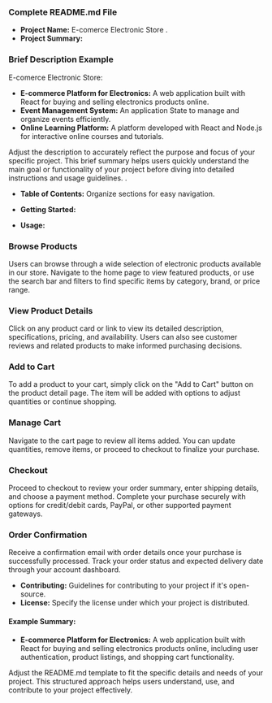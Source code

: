 
### Complete README.md File

- **Project Name:** E-comerce Electronic Store .
- **Project Summary:** 
### Brief Description Example

E-comerce Electronic Store:

- **E-commerce Platform for Electronics:** A web application built with React for buying and selling electronics products online.
- **Event Management System:** An application State to manage and organize events efficiently.
- **Online Learning Platform:** A platform developed with React and Node.js for interactive online courses and tutorials.

Adjust the description to accurately reflect the purpose and focus of your specific project. This brief summary helps users quickly understand the main goal or functionality of your project before diving into detailed instructions and usage guidelines.
.
- **Table of Contents:** Organize sections for easy navigation.
- **Getting Started:** 

- **Usage:** 

### Browse Products

Users can browse through a wide selection of electronic products available in our store. Navigate to the home page to view featured products, or use the search bar and filters to find specific items by category, brand, or price range.

### View Product Details

Click on any product card or link to view its detailed description, specifications, pricing, and availability. Users can also see customer reviews and related products to make informed purchasing decisions.

### Add to Cart

To add a product to your cart, simply click on the "Add to Cart" button on the product detail page. The item will be added with options to adjust quantities or continue shopping.

### Manage Cart

Navigate to the cart page to review all items added. You can update quantities, remove items, or proceed to checkout to finalize your purchase.

### Checkout

Proceed to checkout to review your order summary, enter shipping details, and choose a payment method. Complete your purchase securely with options for credit/debit cards, PayPal, or other supported payment gateways.


### Order Confirmation

Receive a confirmation email with order details once your purchase is successfully processed. Track your order status and expected delivery date through your account dashboard.


- **Contributing:** Guidelines for contributing to your project if it's open-source.
- **License:** Specify the license under which your project is distributed.

#### Example Summary:

- **E-commerce Platform for Electronics:** A web application built with React for buying and selling electronics products online, including user authentication, product listings, and shopping cart functionality.

Adjust the README.md template to fit the specific details and needs of your project. This structured approach helps users understand, use, and contribute to your project effectively.
